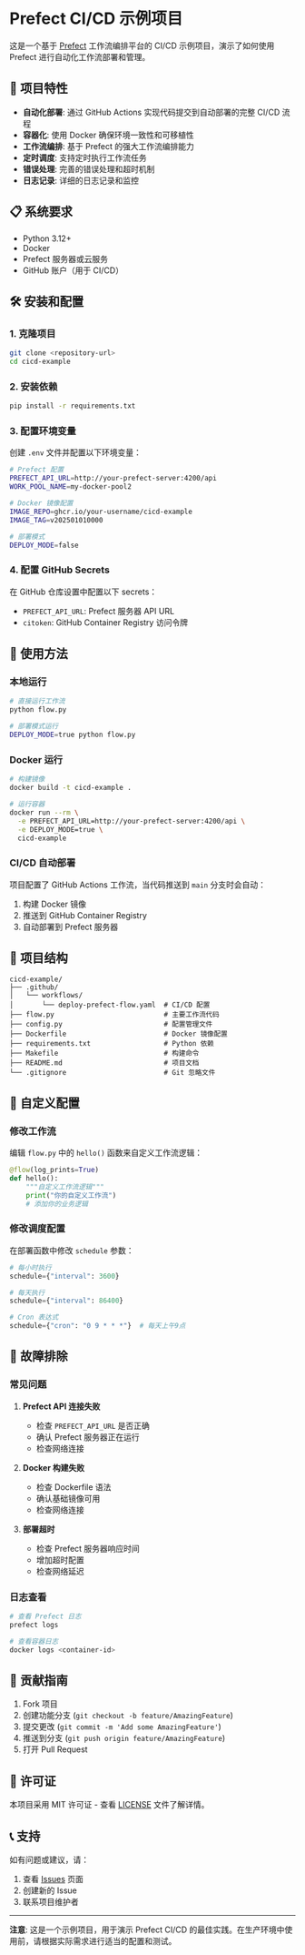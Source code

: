 # Prefect CI/CD 示例项目

这是一个基于 [Prefect](https://www.prefect.io/) 工作流编排平台的 CI/CD 示例项目，演示了如何使用 Prefect 进行自动化工作流部署和管理。

## 🚀 项目特性

- **自动化部署**: 通过 GitHub Actions 实现代码提交到自动部署的完整 CI/CD 流程
- **容器化**: 使用 Docker 确保环境一致性和可移植性
- **工作流编排**: 基于 Prefect 的强大工作流编排能力
- **定时调度**: 支持定时执行工作流任务
- **错误处理**: 完善的错误处理和超时机制
- **日志记录**: 详细的日志记录和监控

## 📋 系统要求

- Python 3.12+
- Docker
- Prefect 服务器或云服务
- GitHub 账户（用于 CI/CD）

## 🛠️ 安装和配置

### 1. 克隆项目

```bash
git clone <repository-url>
cd cicd-example
```

### 2. 安装依赖

```bash
pip install -r requirements.txt
```

### 3. 配置环境变量

创建 `.env` 文件并配置以下环境变量：

```bash
# Prefect 配置
PREFECT_API_URL=http://your-prefect-server:4200/api
WORK_POOL_NAME=my-docker-pool2

# Docker 镜像配置
IMAGE_REPO=ghcr.io/your-username/cicd-example
IMAGE_TAG=v202501010000

# 部署模式
DEPLOY_MODE=false
```

### 4. 配置 GitHub Secrets

在 GitHub 仓库设置中配置以下 secrets：

- `PREFECT_API_URL`: Prefect 服务器 API URL
- `citoken`: GitHub Container Registry 访问令牌

## 🚀 使用方法

### 本地运行

```bash
# 直接运行工作流
python flow.py

# 部署模式运行
DEPLOY_MODE=true python flow.py
```

### Docker 运行

```bash
# 构建镜像
docker build -t cicd-example .

# 运行容器
docker run --rm \
  -e PREFECT_API_URL=http://your-prefect-server:4200/api \
  -e DEPLOY_MODE=true \
  cicd-example
```

### CI/CD 自动部署

项目配置了 GitHub Actions 工作流，当代码推送到 `main` 分支时会自动：

1. 构建 Docker 镜像
2. 推送到 GitHub Container Registry
3. 自动部署到 Prefect 服务器

## 📁 项目结构

```
cicd-example/
├── .github/
│   └── workflows/
│       └── deploy-prefect-flow.yaml  # CI/CD 配置
├── flow.py                           # 主要工作流代码
├── config.py                         # 配置管理文件
├── Dockerfile                        # Docker 镜像配置
├── requirements.txt                  # Python 依赖
├── Makefile                          # 构建命令
├── README.md                         # 项目文档
└── .gitignore                        # Git 忽略文件
```

## 🔧 自定义配置

### 修改工作流

编辑 `flow.py` 中的 `hello()` 函数来自定义工作流逻辑：

```python
@flow(log_prints=True)
def hello():
    """自定义工作流逻辑"""
    print("你的自定义工作流")
    # 添加你的业务逻辑
```

### 修改调度配置

在部署函数中修改 `schedule` 参数：

```python
# 每小时执行
schedule={"interval": 3600}

# 每天执行
schedule={"interval": 86400}

# Cron 表达式
schedule={"cron": "0 9 * * *"}  # 每天上午9点
```

## 🐛 故障排除

### 常见问题

1. **Prefect API 连接失败**
   - 检查 `PREFECT_API_URL` 是否正确
   - 确认 Prefect 服务器正在运行
   - 检查网络连接

2. **Docker 构建失败**
   - 检查 Dockerfile 语法
   - 确认基础镜像可用
   - 检查网络连接

3. **部署超时**
   - 检查 Prefect 服务器响应时间
   - 增加超时配置
   - 检查网络延迟

### 日志查看

```bash
# 查看 Prefect 日志
prefect logs

# 查看容器日志
docker logs <container-id>
```

## 🤝 贡献指南

1. Fork 项目
2. 创建功能分支 (`git checkout -b feature/AmazingFeature`)
3. 提交更改 (`git commit -m 'Add some AmazingFeature'`)
4. 推送到分支 (`git push origin feature/AmazingFeature`)
5. 打开 Pull Request

## 📄 许可证

本项目采用 MIT 许可证 - 查看 [LICENSE](LICENSE) 文件了解详情。

## 📞 支持

如有问题或建议，请：

1. 查看 [Issues](../../issues) 页面
2. 创建新的 Issue
3. 联系项目维护者

---

**注意**: 这是一个示例项目，用于演示 Prefect CI/CD 的最佳实践。在生产环境中使用前，请根据实际需求进行适当的配置和测试。
